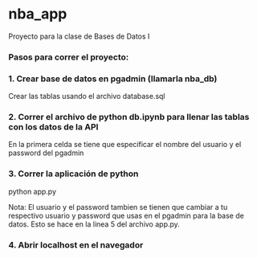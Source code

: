 # nba_app
Proyecto para la clase de Bases de Datos I


### Pasos para correr el proyecto:

### 1. Crear base de datos en pgadmin (llamarla nba_db)
Crear las tablas usando el archivo database.sql

### 2. Correr el archivo de python db.ipynb para llenar las tablas con los datos de la API
En la primera celda se tiene que especificar el nombre del usuario y el password del pgadmin 

### 3. Correr la aplicación de python
python app.py

Nota: El usuario y el password tambien se tienen que cambiar a tu respectivo usuario y password que usas en el pgadmin para la base de datos. Esto se hace en la linea 5 del archivo app.py.

### 4. Abrir localhost en el navegador
